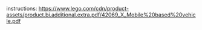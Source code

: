 instructions:
https://www.lego.com/cdn/product-assets/product.bi.additional.extra.pdf/42069_X_Mobile%20based%20vehicle.pdf
